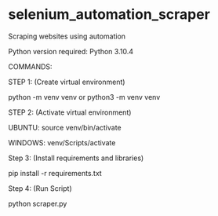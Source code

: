 # selenium_automation_scraper
Scraping websites using automation

Python version required: Python 3.10.4


COMMANDS:

STEP 1: (Create virtual environment)

python -m venv venv or python3 -m venv venv

STEP 2: (Activate virtual environment) 

UBUNTU:
source venv/bin/activate

WINDOWS:
venv/Scripts/activate

Step 3: (Install requirements and libraries)

pip install -r requirements.txt

Step 4: (Run Script)

python scraper.py

